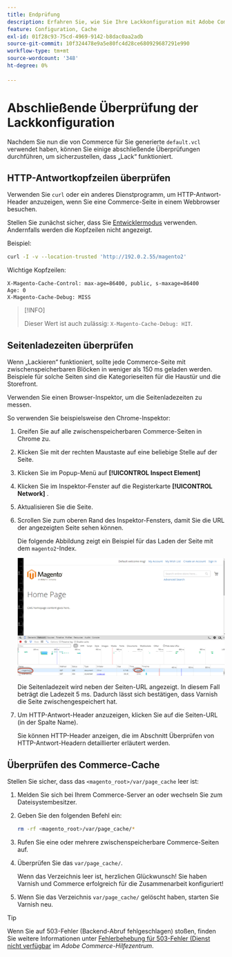 ```yaml
---
title: Endprüfung
description: Erfahren Sie, wie Sie Ihre Lackkonfiguration mit Adobe Commerce abschließend überprüfen können. Entdecken Sie Testschritte und Techniken zur Fehlerbehebung.
feature: Configuration, Cache
exl-id: 01f28c93-75cd-4969-9142-b8dac0aa2adb
source-git-commit: 10f324478e9a5e80fc4d28ce680929687291e990
workflow-type: tm+mt
source-wordcount: '348'
ht-degree: 0%

---
```


# Abschließende Überprüfung der Lackkonfiguration

Nachdem Sie nun die von Commerce für Sie generierte `default.vcl` verwendet haben, können Sie einige abschließende Überprüfungen durchführen, um sicherzustellen, dass „Lack“ funktioniert.

## HTTP-Antwortkopfzeilen überprüfen

Verwenden Sie `curl` oder ein anderes Dienstprogramm, um HTTP-Antwort-Header anzuzeigen, wenn Sie eine Commerce-Seite in einem Webbrowser besuchen.

Stellen Sie zunächst sicher, dass Sie [Entwicklermodus](../cli/set-mode.md#change-to-developer-mode) verwenden. Andernfalls werden die Kopfzeilen nicht angezeigt.

Beispiel:

```bash
curl -I -v --location-trusted 'http://192.0.2.55/magento2'
```

Wichtige Kopfzeilen:

```
X-Magento-Cache-Control: max-age=86400, public, s-maxage=86400
Age: 0
X-Magento-Cache-Debug: MISS
```

>[!INFO]
>
>Dieser Wert ist auch zulässig: `X-Magento-Cache-Debug: HIT`.

## Seitenladezeiten überprüfen

Wenn „Lackieren“ funktioniert, sollte jede Commerce-Seite mit zwischenspeicherbaren Blöcken in weniger als 150 ms geladen werden. Beispiele für solche Seiten sind die Kategorieseiten für die Haustür und die Storefront.

Verwenden Sie einen Browser-Inspektor, um die Seitenladezeiten zu messen.

So verwenden Sie beispielsweise den Chrome-Inspektor:

1. Greifen Sie auf alle zwischenspeicherbaren Commerce-Seiten in Chrome zu.
1. Klicken Sie mit der rechten Maustaste auf eine beliebige Stelle auf der Seite.
1. Klicken Sie im Popup-Menü auf **[!UICONTROL Inspect Element]**
1. Klicken Sie im Inspektor-Fenster auf die Registerkarte **[!UICONTROL Network]** .
1. Aktualisieren Sie die Seite.
1. Scrollen Sie zum oberen Rand des Inspektor-Fensters, damit Sie die URL der angezeigten Seite sehen können.

   Die folgende Abbildung zeigt ein Beispiel für das Laden der Seite mit dem `magento2`-Index.

   ![Klicken Sie auf die Seite, die Sie anzeigen](../../assets/configuration/varnish-inspector.png)

   Die Seitenladezeit wird neben der Seiten-URL angezeigt. In diesem Fall beträgt die Ladezeit 5 ms. Dadurch lässt sich bestätigen, dass Varnish die Seite zwischengespeichert hat.

1. Um HTTP-Antwort-Header anzuzeigen, klicken Sie auf die Seiten-URL (in der Spalte Name).

   Sie können HTTP-Header anzeigen, die im Abschnitt Überprüfen von HTTP-Antwort-Headern detaillierter erläutert werden.

## Überprüfen des Commerce-Cache

Stellen Sie sicher, dass das `<magento_root>/var/page_cache` leer ist:

1. Melden Sie sich bei Ihrem Commerce-Server an oder wechseln Sie zum Dateisystembesitzer.
1. Geben Sie den folgenden Befehl ein:

   ```bash
   rm -rf <magento_root>/var/page_cache/*
   ```

1. Rufen Sie eine oder mehrere zwischenspeicherbare Commerce-Seiten auf.
1. Überprüfen Sie das `var/page_cache/`.

   Wenn das Verzeichnis leer ist, herzlichen Glückwunsch! Sie haben Varnish und Commerce erfolgreich für die Zusammenarbeit konfiguriert!

1. Wenn Sie das Verzeichnis `var/page_cache/` gelöscht haben, starten Sie Varnish neu.

>[!TIP]
>
>Wenn Sie auf 503-Fehler (Backend-Abruf fehlgeschlagen) stoßen, finden Sie weitere Informationen unter [Fehlerbehebung für 503-Fehler (Dienst nicht verfügbar](https://experienceleague.adobe.com/docs/commerce-knowledge-base/kb/troubleshooting/miscellaneous/troubleshooting-503-errors.html?lang=de) im _Adobe Commerce-Hilfezentrum_.
